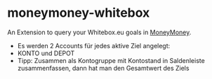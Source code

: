 # moneymoney-whitebox
An Extension to query your Whitebox.eu goals in [MoneyMoney](https://moneymoney-app.com).

* Es werden 2 Accounts für jedes aktive Ziel angelegt:
* KONTO und DEPOT
* Tipp: Zusammen als Kontogruppe mit Kontostand in Saldenleiste zusammenfassen, dann hat man den Gesamtwert des Ziels

